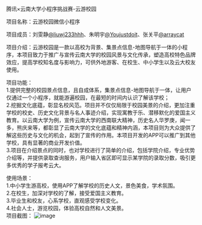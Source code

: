 腾讯×云南大学小程序挑战赛-云游校园  

项目名称：云游校园微信小程序  

项目成员：刘雯静[@liuwj233hhh](https://github.com/liuwj233hhh)、朱明宇[@Youjustdoit](https://github.com/Youjustdoit)、张关平[@arraycat](https://github.com/arraycat)  

项目介绍：云游校园是一款以高校为背景、集景点信息-地图导航于一体的小程序，本项目致力于推广与宣传云南大学的校园风景与文化传承，塑造高校特色品牌效应，提高学校知名度与影响力，可供外地游客、在校生、中小学生以及云大校友使用。  


项目功能：  
1.提供完整的校园景点信息，且自成体系，集景点信息-地图导航于一体，让用户仅通过一个小程序，就能游遍校园，在最短的时间内认识了解该学校；  
2.挖掘文化底蕴，彰显名校风范。项目并不仅仅局限于校园美景的介绍，更加注重学校的校史、历史文化背景与名人事迹介绍，实现寓教于乐、潜移默化的爱国主义教育。以云南大学为例，宣传云南大学的西南联大精神，历史名人华罗庚，闻一多，熊庆来等，都彰显了云南大学的文化底蕴和精神内涵，本项目则为大众提供了解这些历史与文化的机会，起到了宣传的作用。本项目开发的APP可以推广到其他学校，具有显著的商业开发价值。  
3.项目在介绍景点的同时，也对学校进行了简单的介绍，包括学院介绍，专业优势介绍等，并提供录取查询服务，用户输入省区即可显示某学院的录取分数，吸引更多优秀的学子报考云大。  

使用场景：  
1.中小学生游高校，使用APP了解学校的历史人文，景色美食，学术氛围。  
2.在校生，加深对学校的了解，接受爱国主义教育。  
3.毕业生和校友，心系学校，直观感受学校变化。  
4.社会人士，游览校园，体验高校自然和人文美景。  
项目截图：
![image](https://zhangguanping.cn/images/pic02.jpg)


